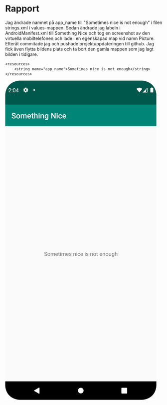 
# Rapport

Jag ändrade namnet på app_name till "Sometimes nice is not enough" i filen strings.xml i values-mappen. Sedan ändrade jag labeln i AndroidManifest.xml till Something Nice och tog en screenshot av den
virtuella mobiltelefonen och lade i en egenskapad map vid namn Picture. Efteråt commitade jag och pushade projektuppdateringen till github. Jag fick även flytta bildens plats och ta bort den gamla mappen som jag lagt bilden i tidigare.



```
<resources>
    <string name="app_name">Sometimes nice is not enough</string>
</resources>
```


![](Screenshot.png)

